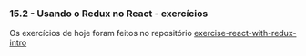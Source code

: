 ### 15.2 - Usando o Redux no React - exercícios

Os exercícios de hoje foram feitos no repositório [exercise-react-with-redux-intro](https://github.com/daviazev/exercise-react-with-redux-intro)
